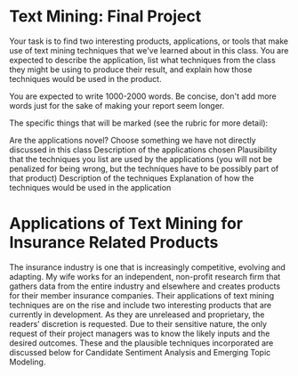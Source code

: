 # Text Mining: Final Project

Your task is to find two interesting products, applications, or tools that make use of text mining techniques that we've learned about in this class. You are expected to describe the application, list what techniques from the class they might be using to produce their result, and explain how those techniques would be used in the product.

You are expected to write 1000-2000 words. Be concise, don't add more words just for the sake of making your report seem longer.

The specific things that will be marked (see the rubric for more detail):

Are the applications novel? Choose something we have not directly discussed in this class
Description of the applications chosen
Plausibility that the techniques you list are used by the applications (you will not be penalized for being wrong, but the techniques have to be possibly part of that product)
Description of the techniques
Explanation of how the techniques would be used in the application

# Applications of Text Mining for Insurance Related Products

The insurance industry is one that is increasingly competitive, evolving and adapting. My wife works for 
an independent, non-profit research firm that gathers data from the entire industry and elsewhere and 
creates products for their member insurance companies. Their applications of text mining techniques
are on the rise and include two interesting products that are currently in development. As they are 
unreleased and proprietary, the readers’ discretion is requested. Due to their sensitive nature, the only 
request of their project managers was to know the likely inputs and the desired outcomes. These and 
the plausible techniques incorporated are discussed below for Candidate Sentiment Analysis and Emerging Topic Modeling.
